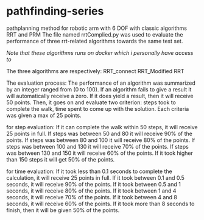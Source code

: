 # pathfinding-series
pathplanning method for robotic arm with 6 DOF with classic algorithms RRT and PRM
The file named rrtComplied.py was used to evaluate the performance of three rrt-related algorithms towards the same test set. 

*Note that these algorithms runs on docker which i personally have access to*

The three algorithms are respectively:
RRT_connect
RRT_Modified
RRT

The evaluation process:
The performance of an algorithm was summarized by an integer ranged from (0 to 100). If an algorithm fails to give a result it will automatically receive a zero. If it does yield a result, then it will receive 50 points. Then, it goes on and evaluate two criterion: steps took to complete the walk, time spent to come up with the solution. Each criteria was given a max of 25 points.

for step evaluation:
If it can complete the walk within 50 steps, it will receive 25 points in full. If steps was between 50 and 80 it will receive 90% of the points. If steps was between 80 and 100 it will receive 80% of the points. If steps was between 100 and 130 it will receive 70% of the points. If steps was between 130 and 150 it will receive 60% of the points. If it took higher than 150 steps it will get 50% of the points.

for time evaluation:
If it took less than 0.1 seconds to complete the calculation, it will receive 25 points in full. If it took between 0.1 and 0.5 seconds, it will receive 90% of the points. If it took between 0.5 and 1 seconds, it will receive 80% of the points. If it took between 1 and 4 seconds, it will receive 70% of the points. If it took between 4 and 8 seconds, it will receive 60% of the points. If it took more than 8 seconds to finish, then it will be given 50% of the points.



